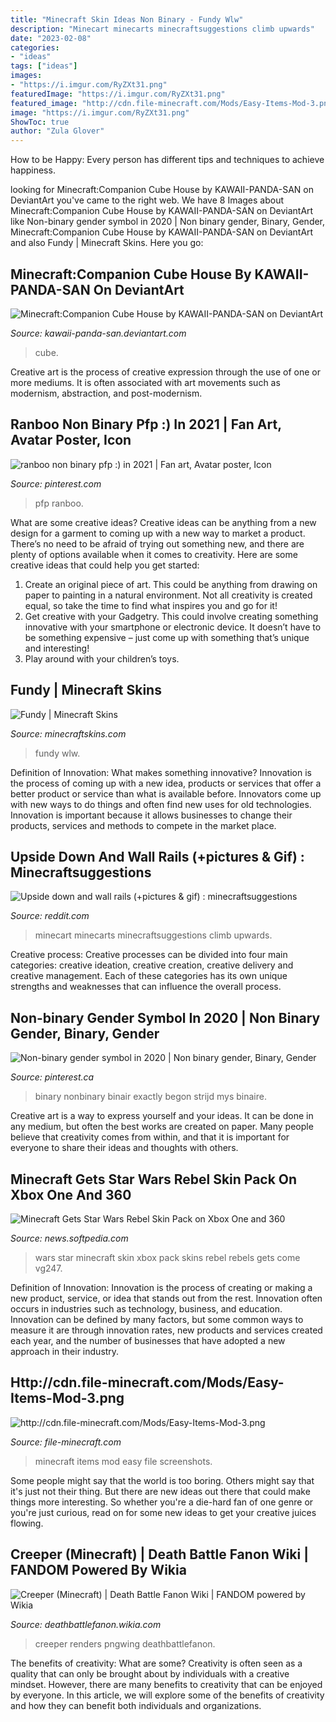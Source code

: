 ```yaml
---
title: "Minecraft Skin Ideas Non Binary - Fundy Wlw"
description: "Minecart minecarts minecraftsuggestions climb upwards"
date: "2023-02-08"
categories:
- "ideas"
tags: ["ideas"]
images:
- "https://i.imgur.com/RyZXt31.png"
featuredImage: "https://i.imgur.com/RyZXt31.png"
featured_image: "http://cdn.file-minecraft.com/Mods/Easy-Items-Mod-3.png"
image: "https://i.imgur.com/RyZXt31.png"
ShowToc: true
author: "Zula Glover"
---
```



How to be Happy: Every person has different tips and techniques to achieve happiness.
 

	

		
looking for Minecraft:Companion Cube House by KAWAII-PANDA-SAN on DeviantArt you've came to the right web. We have 8 Images about Minecraft:Companion Cube House by KAWAII-PANDA-SAN on DeviantArt like Non-binary gender symbol in 2020 | Non binary gender, Binary, Gender, Minecraft:Companion Cube House by KAWAII-PANDA-SAN on DeviantArt and also Fundy | Minecraft Skins. Here you go:
		
    
## Minecraft:Companion Cube House By KAWAII-PANDA-SAN On DeviantArt

<img loading=lazy src="https://orig00.deviantart.net/3ead/f/2011/219/a/b/minecraft_companion_cube_house_by_kawaii_panda_san-d45rplb.png" onerror="this.onerror=null;this.src='https://tse4.mm.bing.net/th?id=OIP.TjMY1M3scZchxHCcXGCNWQHaHq&amp;pid=15.1';" alt="Minecraft:Companion Cube House by KAWAII-PANDA-SAN on DeviantArt">

_Source: kawaii-panda-san.deviantart.com_

>cube. 

	

Creative art is the process of creative expression through the use of one or more mediums. It is often associated with art movements such as modernism, abstraction, and post-modernism.

    
## Ranboo Non Binary Pfp :) In 2021 | Fan Art, Avatar Poster, Icon

<img loading=lazy src="https://i.pinimg.com/236x/f2/eb/cc/f2ebccef06de76a8a477e449aa141ad0.jpg?nii=t" onerror="this.onerror=null;this.src='https://tse3.mm.bing.net/th?id=OIP.Aad-6ELwqJe3we-p8gdB1gAAAA&amp;pid=15.1';" alt="ranboo non binary pfp :) in 2021 | Fan art, Avatar poster, Icon">

_Source: pinterest.com_

>pfp ranboo. 

	

What are some creative ideas?
Creative ideas can be anything from a new design for a garment to coming up with a new way to market a product. There’s no need to be afraid of trying out something new, and there are plenty of options available when it comes to creativity. Here are some creative ideas that could help you get started: 
1. Create an original piece of art. This could be anything from drawing on paper to painting in a natural environment. Not all creativity is created equal, so take the time to find what inspires you and go for it! 
2. Get creative with your Gadgetry. This could involve creating something innovative with your smartphone or electronic device. It doesn’t have to be something expensive – just come up with something that’s unique and interesting! 
3. Play around with your children’s toys.

    
## Fundy | Minecraft Skins

<img loading=lazy src="https://www.minecraftskins.com/uploads/preview-skins/2020/09/28/fundy-but-wlw-15377806.png?v277" onerror="this.onerror=null;this.src='https://tse2.mm.bing.net/th?id=OIP.fVAlQlgfYDs1lNBHPJGfFwAAAA&amp;pid=15.1';" alt="Fundy | Minecraft Skins">

_Source: minecraftskins.com_

>fundy wlw. 

	

Definition of Innovation: What makes something innovative?
Innovation is the process of coming up with a new idea, products or services that offer a better product or service than what is available before. Innovators come up with new ways to do things and often find new uses for old technologies. Innovation is important because it allows businesses to change their products, services and methods to compete in the market place.

    
## Upside Down And Wall Rails (+pictures &amp; Gif) : Minecraftsuggestions

<img loading=lazy src="https://i.imgur.com/RyZXt31.png" onerror="this.onerror=null;this.src='https://tse2.mm.bing.net/th?id=OIP.yd8pIHtC2ItK3JP-AeWTdgHaEK&amp;pid=15.1';" alt="Upside down and wall rails (+pictures &amp; gif) : minecraftsuggestions">

_Source: reddit.com_

>minecart minecarts minecraftsuggestions climb upwards. 

	

Creative process:
Creative processes can be divided into four main categories: creative ideation, creative creation, creative delivery and creative management. Each of these categories has its own unique strengths and weaknesses that can influence the overall process.

    
## Non-binary Gender Symbol In 2020 | Non Binary Gender, Binary, Gender

<img loading=lazy src="https://i.pinimg.com/736x/a4/db/c3/a4dbc3e2a21a6f52ac9dfd09886ddba5.jpg" onerror="this.onerror=null;this.src='https://tse2.mm.bing.net/th?id=OIP.buVpEQEApnz5pwR_MpaLuAHaHa&amp;pid=15.1';" alt="Non-binary gender symbol in 2020 | Non binary gender, Binary, Gender">

_Source: pinterest.ca_

>binary nonbinary binair exactly begon strijd mys binaire. 

	

Creative art is a way to express yourself and your ideas. It can be done in any medium, but often the best works are created on paper. Many people believe that creativity comes from within, and that it is important for everyone to share their ideas and thoughts with others.

    
## Minecraft Gets Star Wars Rebel Skin Pack On Xbox One And 360

<img loading=lazy src="https://news-cdn.softpedia.com/images/news2/Minecraft-Gets-Star-Wars-Rebel-Skin-Pack-on-Xbox-One-and-360-472772-6.jpg" onerror="this.onerror=null;this.src='https://tse1.mm.bing.net/th?id=OIP.Rf7bapDd6ugSFPl7B1yJeQHaEK&amp;pid=15.1';" alt="Minecraft Gets Star Wars Rebel Skin Pack on Xbox One and 360">

_Source: news.softpedia.com_

>wars star minecraft skin xbox pack skins rebel rebels gets come vg247. 

	

Definition of Innovation:
Innovation is the process of creating or making a new product, service, or idea that stands out from the rest. Innovation often occurs in industries such as technology, business, and education. Innovation can be defined by many factors, but some common ways to measure it are through innovation rates, new products and services created each year, and the number of businesses that have adopted a new approach in their industry.

    
## Http://cdn.file-minecraft.com/Mods/Easy-Items-Mod-3.png

<img loading=lazy src="http://cdn.file-minecraft.com/Mods/Easy-Items-Mod-3.png" onerror="this.onerror=null;this.src='https://tse1.mm.bing.net/th?id=OIP.VdedIsloYw7yyCCInfDrXwHaGI&amp;pid=15.1';" alt="http://cdn.file-minecraft.com/Mods/Easy-Items-Mod-3.png">

_Source: file-minecraft.com_

>minecraft items mod easy file screenshots. 

	

Some people might say that the world is too boring. Others might say that it's just not their thing. But there are new ideas out there that could make things more interesting. So whether you're a die-hard fan of one genre or you're just curious, read on for some new ideas to get your creative juices flowing.

    
## Creeper (Minecraft) | Death Battle Fanon Wiki | FANDOM Powered By Wikia

<img loading=lazy src="https://vignette1.wikia.nocookie.net/deathbattlefanon/images/9/97/Minecraft-Creeper-psd66277.png/revision/latest?cb=20150516182637" onerror="this.onerror=null;this.src='https://tse2.mm.bing.net/th?id=OIP.OgJbTm2R9NAT3fka0bBkfAAAAA&amp;pid=15.1';" alt="Creeper (Minecraft) | Death Battle Fanon Wiki | FANDOM powered by Wikia">

_Source: deathbattlefanon.wikia.com_

>creeper renders pngwing deathbattlefanon. 

	

The benefits of creativity: What are some?
Creativity is often seen as a quality that can only be brought about by individuals with a creative mindset. However, there are many benefits to creativity that can be enjoyed by everyone. In this article, we will explore some of the benefits of creativity and how they can benefit both individuals and organizations.

